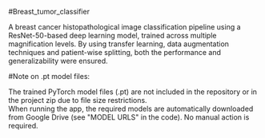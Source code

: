 #Breast_tumor_classifier

A breast cancer histopathological image classification pipeline using a ResNet-50-based deep learning model, trained across multiple magnification levels. By using transfer learning, data augmentation techniques and patient-wise splitting, both the performance and generalizability were ensured.



#Note on .pt model files:

The trained PyTorch model files (.pt) are not included in the repository or in the project zip due to file size restrictions.  
When running the app, the required models are automatically downloaded from Google Drive (see "MODEL URLS" in the code). No manual action is required.

